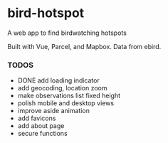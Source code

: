 # bird-hotspot

A web app to find birdwatching hotspots

Built with Vue, Parcel, and Mapbox. Data from ebird.

### TODOS
- DONE add loading indicator
- add geocoding, location zoom
- make observations list fixed height
- polish mobile and desktop views
- improve aside animation
- add favicons
- add about page
- secure functions
